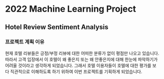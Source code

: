 # 2022 Machine Learning Project 
## Hotel Review Sentiment Analysis
### 프로젝트 계획 이유
현재 호텔 리뷰들은 긍정/부정 리뷰에 대한 어떠한 분류가 없이 평점만 나오고 있습니다. 따라서 고객 입장에서 이 호텔이 왜 좋은지 또는 왜 안좋은지에 대해 한눈에 파악하기가 어려울 것이라고 생각하게 되었습니다. 그래서 호텔 이용자들이 호텔에 대한 평가를 보다 직관적으로 이해하도록 하기 위하여 이번 프로젝트를 기획하게 되었습니다.
